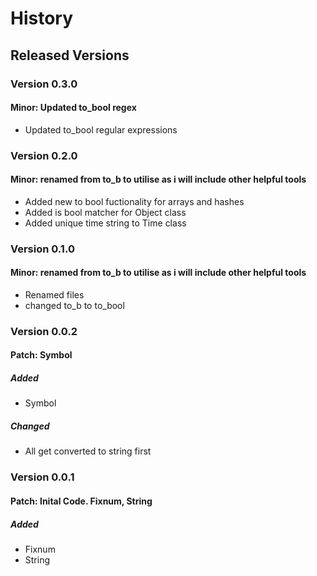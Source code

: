 # History
## Released Versions
### Version 0.3.0
#### Minor: Updated to_bool regex
 * Updated to_bool regular expressions

### Version 0.2.0
#### Minor: renamed from to_b to utilise as i will include other helpful tools
 * Added new to bool fuctionality for arrays and hashes
 * Added is bool matcher for Object class
 * Added unique time string to Time class

### Version 0.1.0
#### Minor: renamed from to_b to utilise as i will include other helpful tools
 * Renamed files
 * changed to_b to to_bool

### Version 0.0.2
#### Patch: Symbol
##### Added
 * Symbol

##### Changed
 * All get converted to string first

### Version 0.0.1
#### Patch: Inital Code. Fixnum, String
##### Added
 * Fixnum
 * String